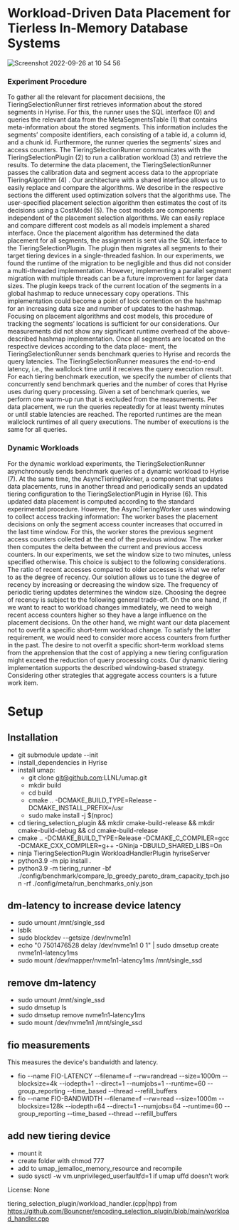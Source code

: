  # Workload-Driven Data Placement for Tierless In-Memory Database Systems

![Screenshot 2022-09-26 at 10 54 56](https://user-images.githubusercontent.com/26392770/192235260-92a8ed54-96ec-46d5-be36-787553141dd1.png)

### Experiment Procedure 

To gather all the relevant for placement decisions, the TieringSelectionRunner first retrieves information about the stored segments in Hyrise. For this, the runner uses the SQL interface (0) and queries the relevant data from the MetaSegmentsTable (1) that contains meta-information about the stored segments. This information includes the segments’ composite identifiers, each consisting of a table id, a column id, and a chunk id. Furthermore, the runner queries the segments’ sizes and access counters. The TieringSelectionRunner communicates with the TieringSelectionPlugin (2) to run a calibration workload (3) and retrieve the results.
To determine the data placement, the TieringSelectionRunner passes the calibration data and segment access data to the appropriate TieringAlgorithm (4) . Our architecture with a shared interface allows us to easily replace and compare the algorithms. We describe in the respective sections the different used optimization solvers that the algorithms use. The user-specified placement selection algorithm then estimates the cost of its decisions using a CostModel (5). The cost models are components independent of the placement selection algorithms. We can easily replace and compare different cost models as all models implement a shared interface.
Once the placement algorithm has determined the data placement for all segments, the assignment is sent via the SQL interface to the TieringSelectionPlugin. The plugin then migrates all segments to their target tiering devices in a single-threaded fashion. In our experiments, we found the runtime of the migration to be negligible and thus did not consider a multi-threaded implementation. However, implementing a parallel segment migration with multiple threads can be a future improvement for larger data sizes. The plugin keeps track of the current location of the segments in a global hashmap to reduce unnecessary copy operations. This implementation could become a point of lock contention on the hashmap for an increasing data size and number of updates to the hashmap. Focusing on placement algorithms and cost models, this procedure of tracking the segments’ locations is sufficient for our considerations. Our measurements did not show any significant runtime overhead of the above-described hashmap implementation.
Once all segments are located on the respective devices according to the data place- ment, the TieringSelectionRunner sends benchmark queries to Hyrise and records the query latencies. The TieringSelectionRunner measures the end-to-end latency, i.e., the wallclock time until it receives the query execution result. For each tiering benchmark execution, we specify the number of clients that concurrently send benchmark queries and the number of cores that Hyrise uses during query processing. Given a set of benchmark queries, we perform one warm-up run that is excluded from the measurements. Per data placement, we run the queries repeatedly for at least twenty minutes or until stable latencies are reached. The reported runtimes are the mean wallclock runtimes of all query executions. The number of executions is the same for all queries.

### Dynamic Workloads
For the dynamic workload experiments, the TieringSelectionRunner asynchronously sends benchmark queries of a dynamic workload to Hyrise (7). At the same time, the AsyncTieringWorker, a component that updates data placements, runs in another thread and periodically sends an updated tiering configuration to the TieringSelectionPlugin in Hyrise (6). This updated data placement is computed according to the standard experimental procedure. However, the AsyncTieringWorker uses windowing to collect access tracking information: The worker bases the placement decisions on only the segment access counter increases that occurred in the last time window. For this, the worker stores the previous segment access counters collected at the end of the previous window. The worker then computes the delta between the current and previous access counters.
In our experiments, we set the window size to two minutes, unless specified otherwise. This choice is subject to the following considerations. The ratio of recent accesses compared to older accesses is what we refer to as the degree of recency. Our solution allows us to tune the degree of recency by increasing or decreasing the window size. The frequency of periodic tiering updates determines the window size.
Choosing the degree of recency is subject to the following general trade-off. On the one hand, if we want to react to workload changes immediately, we need to weigh recent access counters higher so they have a large influence on the placement decisions. On the other hand, we might want our data placement not to overfit a specific short-term workload change. To satisfy the latter requirement, we would need to consider more access counters from further in the past. The desire to not overfit a specific short-term workload stems from the apprehension that the cost of applying a new tiering configuration might exceed the reduction of query processing costs. Our dynamic tiering implementation supports the described windowing-based strategy. Considering other strategies that aggregate access counters is a future work item.


# Setup

## Installation
- git submodule update --init
- install_dependencies in Hyrise
- install umap:
    - git clone git@github.com:LLNL/umap.git
    - mkdir build
    - cd build
    - cmake .. -DCMAKE_BUILD_TYPE=Release -DCMAKE_INSTALL_PREFIX=/usr
    - sudo make install -j $(nproc)
- cd tiering_selection_plugin && mkdir cmake-build-release && mkdir cmake-build-debug && cd cmake-build-release
- cmake .. -DCMAKE_BUILD_TYPE=Release -DCMAKE_C_COMPILER=gcc -DCMAKE_CXX_COMPILER=g++ -GNinja -DBUILD_SHARED_LIBS=On
- ninja TieringSelectionPlugin WorkloadHandlerPlugin hyriseServer
- python3.9 -m pip install .
- python3.9 -m tiering_runner -bf ./config/benchmark/compare_lp_greedy_pareto_dram_capacity_tpch.json -rf ./config/meta/run_benchmarks_only.json


## dm-latency to increase device latency
- sudo umount /mnt/single_ssd
- lsblk
- sudo blockdev --getsize /dev/nvme1n1
- echo "0 7501476528 delay /dev/nvme1n1 0 1" | sudo dmsetup create nvme1n1-latency1ms
- sudo mount /dev/mapper/nvme1n1-latency1ms /mnt/single_ssd

## remove dm-latency
- sudo umount /mnt/single_ssd
- sudo dmsetup ls
- sudo dmsetup remove nvme1n1-latency1ms
- sudo mount /dev/nvme1n1 /mnt/single_ssd

## fio measurements
This measures the device's bandwidth and latency.
- fio --name FIO-LATENCY --filename=f --rw=randread --size=1000m --blocksize=4k --iodepth=1 --direct=1 --numjobs=1 --runtime=60 --group_reporting --time_based --thread --refill_buffers
- fio --name FIO-BANDWIDTH --filename=f --rw=read --size=1000m --blocksize=128k --iodepth=64 --direct=1 --numjobs=64 --runtime=60 --group_reporting --time_based --thread --refill_buffers

## add new tiering device
- mount it
- create folder with chmod 777
- add to umap_jemalloc_memory_resource and recompile
- sudo sysctl -w vm.unprivileged_userfaultfd=1 if umap uffd doesn't work

License: None

tiering_selection_plugin/workload_handler.(cpp|hpp) from https://github.com/Bouncner/encoding_selection_plugin/blob/main/workload_handler.cpp
